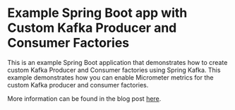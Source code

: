 # Example Spring Boot app with Custom Kafka Producer and Consumer Factories

This is an example Spring Boot application that demonstrates how to create custom Kafka Producer and Consumer factories 
using Spring Kafka. This example demonstrates how you can enable Micrometer metrics for the custom Kafka producer and consumer factories.

More information can be found in the blog post [here](https://medium.com/@ruth.kurniawati/enabling-micrometer-metrics-in-spring-boot-applications-containing-custom-spring-kafka-producers-377aa647b730).
